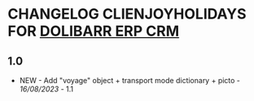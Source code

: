 # CHANGELOG CLIENJOYHOLIDAYS FOR [DOLIBARR ERP CRM](https://www.dolibarr.org)

## 1.0

- NEW - Add "voyage" object + transport mode dictionary + picto - *16/08/2023* - 1.1
